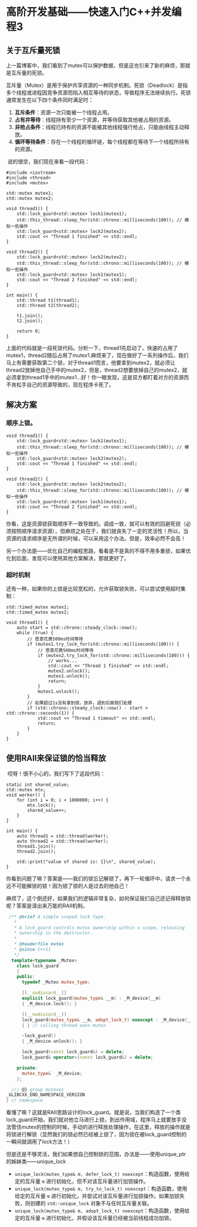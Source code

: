 # 高阶开发基础——快速入门C++并发编程3

## 关于互斥量死锁

​	上一篇博客中，我们看到了mutex可以保护数据，但是这也引来了新的麻烦，那就是互斥量的死锁。

​	互斥量（Mutex）是用于保护共享资源的一种同步机制。死锁（Deadlock）是指多个线程或进程因竞争资源而陷入相互等待的状态，导致程序无法继续执行。死锁通常发生在以下四个条件同时满足时：

1. **互斥条件**：资源一次只能被一个线程占用。
2. **占有并等待**：线程持有至少一个资源，并等待获取其他被占用的资源。
3. **非抢占条件**：线程已持有的资源不能被其他线程强行抢占，只能由线程主动释放。
4. **循环等待条件**：存在一个线程的循环链，每个线程都在等待下一个线程所持有的资源。

​	说的很空，我们现在来看一段代码：

```
#include <iostream>
#include <thread>
#include <mutex>

std::mutex mutex1;
std::mutex mutex2;

void thread1() {
    std::lock_guard<std::mutex> lock1(mutex1);
    std::this_thread::sleep_for(std::chrono::milliseconds(100)); // 模拟一些操作
    std::lock_guard<std::mutex> lock2(mutex2);
    std::cout << "Thread 1 finished" << std::endl;
}

void thread2() {
    std::lock_guard<std::mutex> lock2(mutex2);
    std::this_thread::sleep_for(std::chrono::milliseconds(100)); // 模拟一些操作
    std::lock_guard<std::mutex> lock1(mutex1);
    std::cout << "Thread 2 finished" << std::endl;
}

int main() {
    std::thread t1(thread1);
    std::thread t2(thread2);

    t1.join();
    t2.join();

    return 0;
}
```

​	上面的代码就是一段死锁代码。分析一下，thread1先启动了，快速的占用了mutex1，thread2随后占用了mutex1.麻烦来了，现在做好了一系列操作后，我们马上有需要获取第二个锁，对于thread1而言，他要拿到mutex2，就必须让thread2放掉他自己手中的mutex2，但是，thread2想要放掉自己的mutex2，就必须拿到thread1手中的mutex1...好！你一眼发现，这是双方都盯着对方的资源而不肯松手自己的资源导致的，现在程序卡死了。

## 解决方案

### 顺序上锁。

```
void thread1() {
    std::lock_guard<std::mutex> lock1(mutex1);
    std::this_thread::sleep_for(std::chrono::milliseconds(100)); // 模拟一些操作
    std::lock_guard<std::mutex> lock2(mutex2);
    std::cout << "Thread 1 finished" << std::endl;
}

void thread2() {
    std::lock_guard<std::mutex> lock2(mutex2);
    std::this_thread::sleep_for(std::chrono::milliseconds(100)); // 模拟一些操作
    std::lock_guard<std::mutex> lock1(mutex1);
    std::cout << "Thread 2 finished" << std::endl;
}
```

​	你看，这是资源锁获取顺序不一致导致的。调成一致，就可以有效的回避死锁（必须按照顺序请求资源），但麻烦之处在于，我们就丧失了一定的灵活性！所以，当资源的请求顺序是无所谓的时候，可以采用这个办法。但是，效率必然不会高！

​	另一个办法是——优化自己的编程思路，看看是不是真的不得不用多重锁，如果优化到后面，发现可以使用其他方案解决，那就更好了。

### 超时机制

​	还有一种，如果你的上锁是比较宽松的，允许获取锁失败，可以尝试使用超时集制：

```
std::timed_mutex mutex1;
std::timed_mutex mutex2;

void thread1() {
    auto start = std::chrono::steady_clock::now();
    while (true) {
    	// 愿意花费500ms时间等待 
        if (mutex1.try_lock_for(std::chrono::milliseconds(100))) {
        	// 愿意花费500ms时间等待 
            if (mutex2.try_lock_for(std::chrono::milliseconds(100))) {
            	// works...
                std::cout << "Thread 1 finished" << std::endl;
                mutex2.unlock();
                mutex1.unlock();
                return;
            }
            mutex1.unlock();
        }
        // 如果超过1s没有拿到锁，放弃，退到后面我们处理
        if (std::chrono::steady_clock::now() - start > std::chrono::seconds(1)) {
            std::cout << "Thread 1 timeout" << std::endl;
            return;
        }
    }
}
```

## 使用RAII来保证锁的恰当释放

​	哎呀！很不小心的，我们写下了这段代码：

```
static int shared_value;
std::mutex mtx;
void worker() {
    for (int i = 0; i < 1000000; i++) {
        mtx.lock();
        shared_value++;
    }
}

int main() {
    auto thread1 = std::thread(worker);
    auto thread2 = std::thread(worker);
    thread1.join();
    thread2.join();

    std::print("value of shared is: {}\n", shared_value);
}
```

​	你看到问题了嘛？答案是——我们的锁忘记解锁了，再下一轮循环中，请求一个永远不可能解锁的锁！因为锁了锁的人是过去的他自己！

​	麻烦了，这个倒还好，如果我们的逻辑非常复杂，如何保证我们自己还记得释放锁呢？答案是请出来万能的RAII机制。

```c++
 /** @brief A simple scoped lock type.
   *
   * A lock_guard controls mutex ownership within a scope, releasing
   * ownership in the destructor.
   *
   * @headerfile mutex
   * @since C++11
   */
  template<typename _Mutex>
    class lock_guard
    {
    public:
      typedef _Mutex mutex_type;

      [[__nodiscard__]]
      explicit lock_guard(mutex_type& __m) : _M_device(__m)
      { _M_device.lock(); }

      [[__nodiscard__]]
      lock_guard(mutex_type& __m, adopt_lock_t) noexcept : _M_device(__m)
      { } // calling thread owns mutex

      ~lock_guard()
      { _M_device.unlock(); }

      lock_guard(const lock_guard&) = delete;
      lock_guard& operator=(const lock_guard&) = delete;

    private:
      mutex_type&  _M_device;
    };

  /// @} group mutexes
_GLIBCXX_END_NAMESPACE_VERSION
} // namespace
```

​	看懂了嘛？这就是RAII思路设计的lock_guard。就是说，当我们构造了一个类lock_guard开始，我们就对他立马进行上锁，到出作用域，程序马上就要放手没法管住mutex的控制的时候，手动的进行释放处理操作，在这里，释放的操作就是将锁进行解锁（显然我们的锁必然已经被上锁了，因为锁在被lock_guard控制的一瞬间就调用了lock方法！）

​	但是还是不够灵活，我们如果想自己控制锁的范围，办法是——使用unique_ptr的姊妹类——unique_lock

- `unique_lock(mutex_type& m, defer_lock_t) noexcept`：构造函数，使用给定的互斥量 `m` 进行初始化，但不对该互斥量进行加锁操作。
- `unique_lock(mutex_type& m, try_to_lock_t) noexcept`：构造函数，使用给定的互斥量 `m` 进行初始化，并尝试对该互斥量进行加锁操作。如果加锁失败，则创建的 `std::unique_lock` 对象不与任何互斥量关联。
- `unique_lock(mutex_type& m, adopt_lock_t) noexcept`：构造函数，使用给定的互斥量 `m` 进行初始化，并假设该互斥量已经被当前线程成功加锁。

